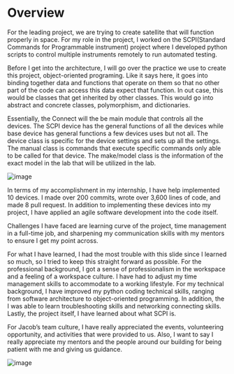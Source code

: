 # Overview

For the leading project, we are trying to create satellite that will function properly in space. For my role in the project, I worked on the SCPI(Standard Commands for Programmable instrument) project where I developed python scripts to control multiple instruments remotely to run automated testing.

Before I get into the architecture, I will go over the practice we use to create this project, object-oriented programing.  Like it says here, it goes into binding together data and functions that operate on them so that no other part of the code can access this data expect that function. In out case, this would be classes that get inherited by other classes. This would go into abstract and concrete classes, polymorphism, and dictionaries. 

Essentially, the Connect will the be main module that controls all the devices. The SCPI device has the general functions of all the devices while base device has general functions a few devices uses but not all.  The device class is specific for the device settings and sets up all the settings. The manual class is commands that execute specific commands only able to be called for that device. The make/model class is the information of the exact model in the lab that will be utilized in the lab. 

![image](https://github.com/jameshuang12/scpi-jacobs/assets/114640234/5cde6cd9-8c89-465c-b956-56880c734586)

In terms of my accomplishment in my internship, I have help implemented 10 devices. I made over 200 commits, wrote over 3,600 lines of code, and made 8 pull request. In addition to implementing these devices into my project, I have applied an agile software development into the code itself. 
  
Challenges I have faced are learning curve of the project, time management in a full-time job, and sharpening my communication skills with my mentors to ensure I get my point across.

For what I have learned, I had the most trouble with this slide since I learned so much, so I tried to keep this straight forward as possible. For the professional background, I got a sense of professionalism in the workspace and a feeling of a workspace culture. I have had to adjust my time management skills to accommodate to a working lifestyle.   For my technical background, I have improved my python coding technical skills, ranging from software architecture to object-oriented programming. In addition, the I was able to learn troubleshooting skills and networking connecting skills. Lastly, the project itself, I have learned about what SCPI is.

For Jacob’s team culture, I have really appreciated the events, volunteering opportunity, and activities that were provided to us. Also, I want to say I really appreciate my mentors and the people around our building for being patient with me and giving us guidance. 

![image](https://github.com/jameshuang12/scpi-jacobs/assets/114640234/fd29715e-36bd-4a5d-bb9f-fab483fbc0c8)
